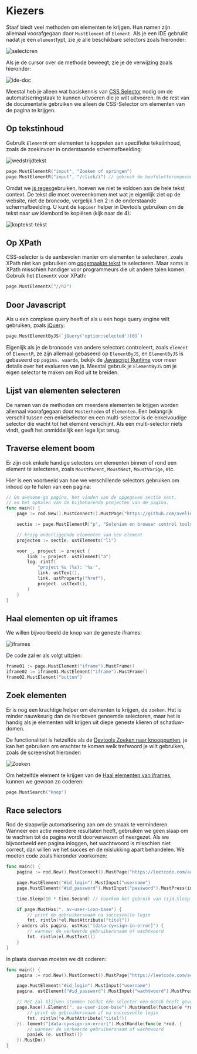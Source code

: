# Kiezers

Staaf biedt veel methoden om elementen te krijgen. Hun namen zijn allemaal voorafgegaan door `MustElement` of `Element`. Als je een IDE gebruikt nadat je een `element`typt, zie je alle beschikbare selectors zoals hieronder:

![selectoren](ide-selectors.png)

Als je de cursor over de methode beweegt, zie je de verwijzing zoals hieronder:

![ide-doc](ide-doc.png)

Meestal heb je alleen wat basiskennis van [CSS Selector](css-selector) nodig om de automatiseringstaak te kunnen uitvoeren die je wilt uitvoeren. In de rest van de documentatie gebruiken we alleen de CSS-Selector om elementen van de pagina te krijgen.

## Op tekstinhoud

Gebruik `ElementR` om elementen te koppelen aan specifieke tekstinhoud, zoals de zoekinvoer in onderstaande schermafbeelding:

![wedstrijdtekst](match-text.png)

```go
page.MustElementR("input", "Zoeken of springen")
page.MustElementR("input", "/click/i") // gebruik de hoofdletterongevoelige vlag "i"
```

Omdat we [js regex](https://developer.mozilla.org/en-US/docs/Web/JavaScript/Reference/Global_Objects/RegExp)gebruiken, hoeven we niet te voldoen aan de hele tekst context. De tekst die moet overeenkomen met wat je eigenlijk ziet op de website, niet de broncode, vergelijk 1 en 2 in de onderstaande schermafbeelding. U kunt de `kopieer` helper in Devtools gebruiken om de tekst naar uw klembord te kopiëren (kijk naar de 4):

![koptekst-tekst](copy-text.png)

## Op XPath

CSS-selector is de aanbevolen manier om elementen te selecteren, zoals XPath niet kan gebruiken om [opgemaakte tekst](https://stackoverflow.com/questions/51992258/xpath-to-find-pseudo-element-after-in-side-a-div-element-with-out-any-content/51993454) te selecteren. Maar soms is XPath misschien handiger voor programmeurs die uit andere talen komen. Gebruik het `ElementX` voor XPath:

```go
page.MustElementX("//h2")
```

## Door Javascript

Als u een complexe query heeft of als u een hoge query engine wilt gebruiken, zoals [jQuery](https://jquery.com/):

```go
page.MustElementByJS(`jQuery('option:selected')[0]`)
```

Eigenlijk als je de broncode van andere selectors controleert, zoals `element` of `ElementR`, ze zijn allemaal gebaseerd op `ElementByJS`, en `ElementByJS` is gebaseerd op `pagina. waarde`, bekijk de [Javascript Runtime](/javascript-runtime.md) voor meer details over het evalueren van js. Meestal gebruik je `ElementByJS` om je eigen selector te maken om Rod uit te breiden.

## Lijst van elementen selecteren

De namen van de methoden om meerdere elementen te krijgen worden allemaal voorafgegaan door `Mosterheden` of `Elementen`. Een belangrijk verschil tussen een enkelselector en een multi-selector is de enkelvoudige selector die wacht tot het element verschijnt. Als een multi-selector niets vindt, geeft het onmiddellijk een lege lijst terug.

## Traverse element boom

Er zijn ook enkele handige selectors om elementen binnen of rond een element te selecteren, zoals `MoustParent`, `MoustNext`, `MoustVorige`, etc.

Hier is een voorbeeld van hoe we verschillende selectors gebruiken om inhoud op te halen van een pagina:

```go
// On awesome-go pagina, het vinden van de opgegeven sectie sect,
// en het ophalen van de bijbehorende projecten van de pagina.
func main() {
    page := rod.New().MustConnect().MustPage("https://github.com/avelino/awesome-go")

    sectie := page.MustElementR("p", "Selenium en browser control tools"). ustNext()

    // krijg onderliggende elementen van een element
    projecten := sectie. ustElements("li")

    voor _, project := project {
        link := project. ustElement("a")
        log. rintf(
            "project %s (%s): '%s'",
            link. ustText(),
            link. ustProperty("href"),
            project. ustText(),
        )
    }
}
```

## Haal elementen op uit iframes

We willen bijvoorbeeld de knop van de geneste iframes:

![iframes](iframes.png)

De code zal er als volgt uitzien:

```go
frame01 := page.MustElement("iframe").MustFrame()
iframe02 := iframe01.MustElement("iframe").MustFrame()
frame02.MustElement("button")
```

## Zoek elementen

Er is nog een krachtige helper om elementen te krijgen, de `zoeken`. Het is minder nauwkeurig dan de hierboven genoemde selectoren, maar het is handig als je elementen wilt krijgen uit diepe geneste klieren of schaduw-domen.

De functionaliteit is hetzelfde als de [Devtools Zoeken naar knooppunten](https://developers.google.com/web/tools/chrome-devtools/dom#search), je kan het gebruiken om erachter te komen welk trefwoord je wilt gebruiken, zoals de screenshot hieronder:

![Zoeken](search.png)

Om hetzelfde element te krijgen van de [Haal elementen van iframes](#get-elements-from-iframes), kunnen we gewoon zo coderen:

```go
page.MustSearch("knop")
```

## Race selectors

Rod de slaapvrije automatisering aan om de smaak te verminderen. Wanneer een actie meerdere resultaten heeft, gebruiken we geen slaap om te wachten tot de pagina wordt doorverwezen of neergezet. Als we bijvoorbeeld een pagina inloggen, het wachtwoord is misschien niet correct, dan willen we het succes en de mislukking apart behandelen. We moeten code zoals hieronder voorkomen:

```go
func main() {
    pagina := rod.New().MustConnect().MustPage("https://leetcode.com/accounts/login/")

    page.MustElement("#id_login").MustInput("username")
    page.MustElement("#id_password").MustInput("password").MustPress(input.Enter)

    time.Sleep(10 * time.Second) // Voorkom het gebruik van tijd.Sleep!

    if page.MustHas(". av-user-icon-base") {
        // print de gebruikersnaam na succesvolle login
        fmt. rintln(*el.MustAttribute("titel"))
    } anders als pagina. ustHas("[data-cy=sign-in-error]") {
        // wanneer de verkeerde gebruikersnaam of wachtwoord
        fmt. rintln(el.MustText())
    }
}
```

In plaats daarvan moeten we dit coderen:

```go
func main() {
    pagina := rod.New().MustConnect().MustPage("https://leetcode.com/accounts/login/")

    page.MustElement("#id_login").MustInput("username")
    pagina. ustElement("#id_password").MustInput("wachtwoord").MustPress(input.Enter)

    // Het zal blijven stemmen totdat één selector een match heeft gevonden
    page.Race().Element(". av-user-icon-base").MustHandle(functie(e *rod. lement) {
        // print de gebruikersnaam af na succesvolle login
        fmt. rintln(*e.MustAttribute("titel"))
    }). lement("[data-cy=sign-in-error]").MustHandle(func(e *rod. {
        // wanneer de verkeerde gebruikersnaam of wachtwoord
        paniek (e. ustText())
    }).MustDo()
}
```
